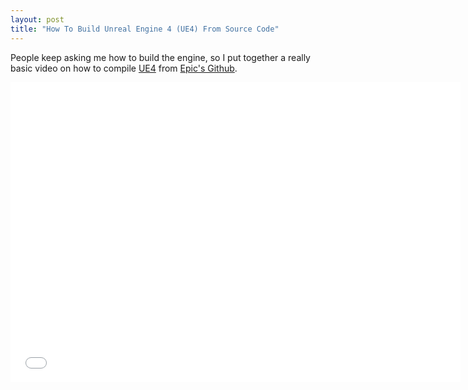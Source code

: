 ```yaml
---
layout: post
title: "How To Build Unreal Engine 4 (UE4) From Source Code"
---
```


People keep asking me how to build the engine, so I put together a really basic video on how to compile [UE4](https://www.unrealengine.com) from [Epic's Github](https://github.com/EpicGames/UnrealEngine).

<iframe width="720" height="480" src="//www.youtube.com/embed/dZck7_4vlYI" frameborder="0" allowfullscreen></iframe>